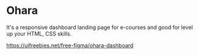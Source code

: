 # Ohara
 It's a responsive dashboard landing page for e-courses and good for level up your HTML, CSS skills.

https://uifreebies.net/free-figma/ohara-dashboard